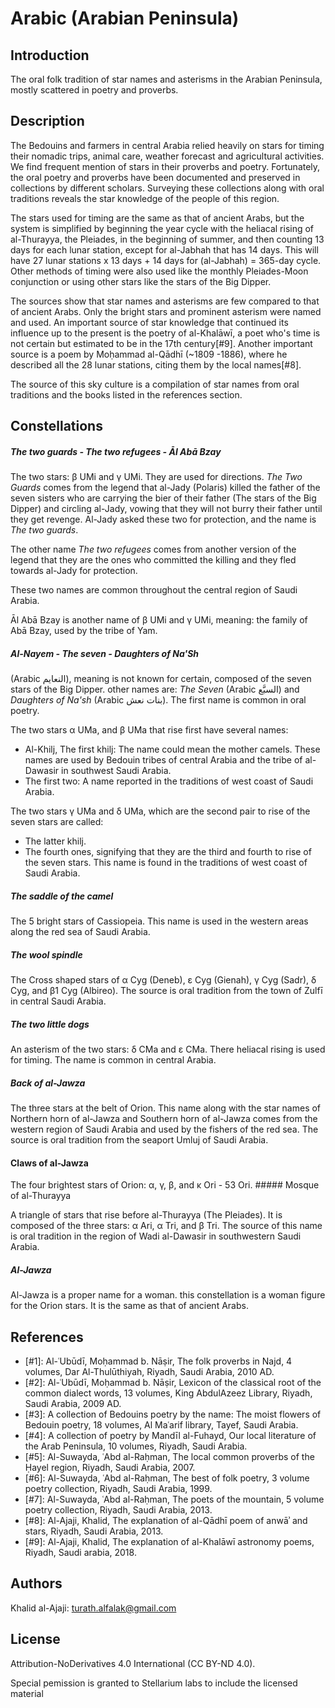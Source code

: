 # Arabic (Arabian Peninsula)

## Introduction

The oral folk tradition of star names and asterisms in the Arabian Peninsula, 
mostly scattered in poetry and proverbs.

## Description

The Bedouins and farmers in central Arabia relied heavily on stars for timing 
their nomadic trips, animal care, weather forecast and agricultural activities. 
We find frequent mention of stars in their proverbs and poetry. Fortunately, the 
oral poetry and proverbs have been documented and preserved in collections by 
different scholars. Surveying these collections along with oral traditions 
reveals the star knowledge of the people of this region.

The stars used for timing are the same as that of ancient Arabs, but the system 
is simplified by beginning the year cycle with the heliacal rising of 
al-Thurayya, the Pleiades, in the beginning of summer, and then counting 13 days 
for each lunar station, except for al-Jabhah that has 14 days. This will have 27 
lunar stations x 13 days + 14 days for (al-Jabhah) = 365-day cycle. Other 
methods of timing were also used like the monthly Pleiades-Moon conjunction or 
using other stars like the stars of the Big Dipper.

The sources show that star names and asterisms are few compared to that of 
ancient Arabs. Only the bright stars and prominent asterism were named and used. 
An important source of star knowledge that continued its influence up to the 
present is the poetry of al-Khalāwī, a poet who's time is not certain but 
estimated to be in the 17th century[#9]. Another important source is a poem by 
Moḥammad al-Qādhī (~1809 -1886), where he described all the 28 lunar 
stations, citing them by the local names[#8].

The source of this sky culture is a compilation of star names from oral 
traditions and the books listed in the references section.

## Constellations

##### The two guards - The two refugees - Āl Abā Bzay

The two stars: β UMi and γ UMi. They are used for directions. _The Two Guards_ 
comes from the legend that al-Jady (Polaris) killed the father of the seven 
sisters who are carrying the bier of their father (The stars of the Big Dipper) 
and circling al-Jady, vowing that they will not burry their father until they 
get revenge. Al-Jady asked these two for protection, and the name is _The two 
guards_.

The other name _The two refugees_ comes from another version of the legend that 
they are the ones who committed the killing and they fled towards al-Jady for 
protection.

These two names are common throughout the central region of Saudi Arabia.

Āl Abā Bzay is another name of β UMi and γ UMi, meaning: the family of Abā 
Bzay, used by the tribe of Yam.

##### Al-Nayem - The seven - Daughters of Na'Sh

(Arabic النعايم), meaning is not known for certain, composed of the seven 
stars of the Big Dipper. other names are: _The Seven_ (Arabic السبَّع) 
and _Daughters of Na'sh_ (Arabic بنات نعش). The first name is common in 
oral poetry.

The two stars α UMa, and β UMa that rise first have several names: 

- Al-Khilj, The first khilj: The name could mean the mother camels. These names 
are used by Bedouin tribes of central Arabia and the tribe of al-Dawasir in 
southwest Saudi Arabia.
- The first two: A name reported in the traditions of west coast of Saudi 
Arabia.

The two stars γ UMa and δ UMa, which are the second pair to rise of the seven 
stars are called:
- The latter khilj. 
- The fourth ones, signifying that they are the third and fourth to rise of the 
seven stars. This name is found in the traditions of west coast of Saudi Arabia.

##### The saddle of the camel

The 5 bright stars of Cassiopeia. This name is used in the western areas along 
the red sea of Saudi Arabia.

##### The wool spindle

The Cross shaped stars of α Cyg (Deneb), ε Cyg (Gienah), γ Cyg (Sadr), δ 
Cyg, and β1 Cyg (Albireo). The source is oral tradition from the town of Zulfī 
in central Saudi Arabia.

##### The two little dogs

An asterism of the two stars: δ CMa and ε CMa. There heliacal rising is used 
for timing. The name is common in central Arabia.

##### Back of al-Jawza

The three stars at the belt of Orion. This name along with the star names of 
Northern horn of al-Jawza and Southern horn of al-Jawza comes from the western 
region of Saudi Arabia and used by the fishers of the red sea. The source is 
oral tradition from the seaport Umluj of Saudi Arabia.

#### Claws of al-Jawza

The four brightest stars of Orion: α, γ, β, and κ Ori - 53 Ori. ##### Mosque 
of al-Thurayya

A triangle of stars that rise before al-Thurayya (The Pleiades). It is composed 
of the three stars: α Ari, α Tri, and β Tri. The source of this name is oral 
tradition in the region of Wadi al-Dawasir in southwestern Saudi Arabia.

##### Al-Jawza

Al-Jawza is a proper name for a woman. this constellation is a woman figure for 
the Orion stars. It is the same as that of ancient Arabs.

## References

- [#1]: Al-ʿUbūdī, Moḥammad b. Nāṣir, The folk proverbs in Najd, 4 volumes, Dar Al-Thulūthiyah, Riyadh, Saudi Arabia, 2010 AD.
- [#2]: Al-ʿUbūdī, Moḥammad b. Nāṣir, Lexicon of the classical root of the common dialect words, 13 volumes, King AbdulAzeez Library, Riyadh,  Saudi Arabia, 2009 AD.
- [#3]: A collection of Bedouins poetry by the name: The moist flowers of Bedouin poetry, 18 volumes, Al Maʿarif library, Tayef, Saudi Arabia.
- [#4]: A collection of poetry by Mandīl al-Fuhayd, Our local literature of the Arab Peninsula, 10 volumes, Riyadh, Saudi Arabia.
- [#5]: Al-Suwayda, ʿAbd al-Raḥman, The local common proverbs of the Ḥayel region, Riyadh, Saudi Arabia, 2007.
- [#6]: Al-Suwayda, ʿAbd al-Raḥman, The best of folk poetry, 3 volume poetry collection, Riyadh,  Saudi Arabia, 1999.
- [#7]: Al-Suwayda, ʿAbd al-Raḥman, The poets of the mountain, 5 volume poetry collection, Riyadh,  Saudi Arabia, 2013.
- [#8]: Al-Ajaji, Khalid, The explanation of al-Qādhī poem of anwāʾ and stars, Riyadh,  Saudi Arabia, 2013.
- [#9]: Al-Ajaji, Khalid, The explanation of al-Khalāwī astronomy poems, Riyadh,  Saudi arabia, 2018.

## Authors

Khalid al-Ajaji: turath.alfalak@gmail.com

## License

Attribution-NoDerivatives 4.0 International (CC BY-ND 4.0).

Special pemission is granted to Stellarium labs to include the licensed material 
